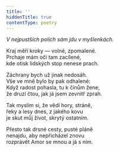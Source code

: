 ```yaml
---
title: ''
hiddenTitle: true
contentType: poetry
---
```


<section>

_V nejpustších polích sám jdu v myšlenkách._

Kraj měří kroky — volné, zpomalené.  
Prchaje mám oči tam zacílené,  
kde otisk lidských stop nenese prach.

</section>

<section>

Záchrany bych už jinak nedosáh.  
Vše ve mně bylo by pak odhalené:  
Když radost pohasla, tu k činům žene,  
že druzí čtou, jak já jsem zevnitř zprah.

</section>

<section>

Tak myslím si, že vědí hory, stráně,  
řeky a lesy dnes, z jakého kovu  
je skut můj život, skrytý ostatním.

</section>

<section>

Přesto tak drsné cesty, pusté pláně  
nenajdu, aby nepřicházel znovu  
rozprávět Amor se mnou a já s ním.

</section>
